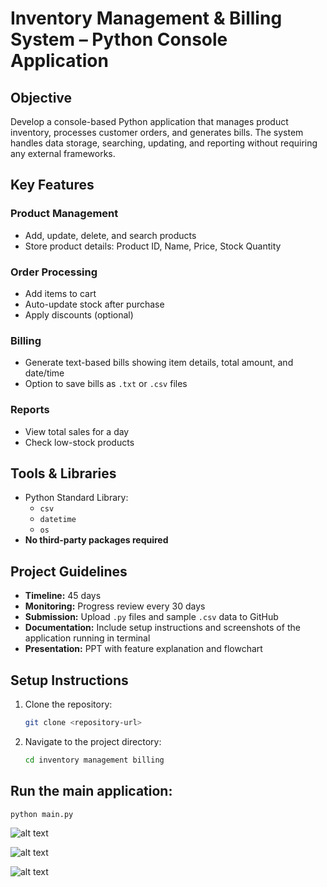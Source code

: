 # Inventory Management & Billing System – Python Console Application

## Objective
Develop a console-based Python application that manages product inventory, processes customer orders, and generates bills. The system handles data storage, searching, updating, and reporting without requiring any external frameworks.

## Key Features

### Product Management
- Add, update, delete, and search products
- Store product details: Product ID, Name, Price, Stock Quantity

### Order Processing
- Add items to cart
- Auto-update stock after purchase
- Apply discounts (optional)

### Billing
- Generate text-based bills showing item details, total amount, and date/time
- Option to save bills as `.txt` or `.csv` files

### Reports
- View total sales for a day
- Check low-stock products

## Tools & Libraries
- Python Standard Library:
  - `csv`
  - `datetime`
  - `os`
- **No third-party packages required**

## Project Guidelines
- **Timeline:** 45 days  
- **Monitoring:** Progress review every 30 days  
- **Submission:** Upload `.py` files and sample `.csv` data to GitHub  
- **Documentation:** Include setup instructions and screenshots of the application running in terminal  
- **Presentation:** PPT with feature explanation and flowchart  

## Setup Instructions
1. Clone the repository:
   ```bash
   git clone <repository-url>

2. Navigate to the project directory:
    ```bash
    cd inventory management billing

## Run the main application:
    python main.py

![alt text](image-1.png)

![alt text](image.png)

![alt text](product.png)